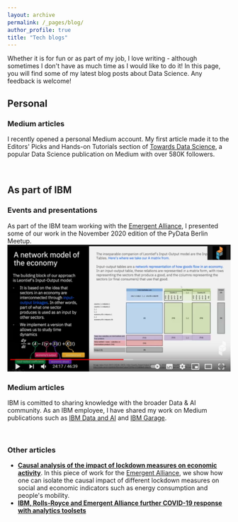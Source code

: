 ```yaml
---
layout: archive
permalink: /_pages/blog/
author_profile: true
title: "Tech blogs"
---
```



Whether it is for fun or as part of my job, I love writing - although sometimes I don't have as much time as I would like to do it! In this page, you will find some of my latest blog posts about Data Science. Any feedback is welcome!

## Personal
### Medium articles
I recently opened a personal Medium account. My first article made it to the Editors' Picks and Hands-on Tutorials section of [Towards Data Science](https://towardsdatascience.com/), a popular Data Science publication on Medium with over 580K followers.
<br>
<div id="medium-widget"></div>
<script src="https://medium-widget.pixelpoint.io/widget.js"></script>
<script>MediumWidget.Init({renderTo: '#medium-widget', params: {"resource":"https://medium.com/@acorralescano","postsPerLine":1,"limit":10,"picture":"big","fields":["description","author","claps","publishAt"],"ratio":"landscape"}})</script>
<br>

## As part of IBM
### Events and presentations
As part of the IBM team working with the [Emergent Alliance](https://emergentalliance.org/), I presented some of our work in the November 2020 edition of the PyData Berlin Meetup. 
&nbsp;
[![PyData Berlin event](/assets/images/pydata_thumbnail.png)](https://youtu.be/T3SsCjXhQD4?t=1457 "PyData Berlin event")

### Medium articles
IBM is comitted to sharing knowledge with the broader Data & AI community. As an IBM employee, I have shared my work on Medium publications such as [IBM Data and AI](https://medium.com/ibm-data-ai) and [IBM Garage](https://medium.com/ibm-garage).
<br>
<div id="medium-widget2"></div>
<script src="https://medium-widget.pixelpoint.io/widget.js"></script>
<script>MediumWidget.Init({renderTo: '#medium-widget2', params: {"resource":"https://medium.com/@alvaro.corrales.cano","postsPerLine":1,"limit":10,"picture":"big","fields":["description","author","claps","publishAt"],"ratio":"landscape"}})</script>
<br>

### Other articles
- [**Causal analysis of the impact of lockdown measures on economic activity**](https://emergentalliance.org/causal-analysis-of-the-impact-of-lockdown-measures-on-economic-activity/). In this piece of work for the [Emergent Alliance](https://emergentalliance.org/), we show how one can isolate the causal impact of different lockdown measures on social and economic indicators such as energy consumption and people's mobility.  
- [**IBM, Rolls-Royce and Emergent Alliance further COVID-19 response with analytics toolsets**](https://www.ibm.com/blogs/journey-to-ai/2021/03/ibm-rolls-royce-and-emergent-alliance-further-covid-19-response-with-analytics-toolsets/)

